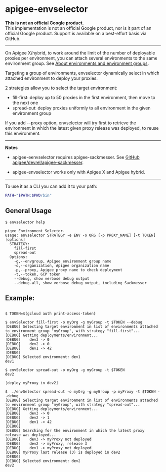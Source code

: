 # apigee-envselector

**This is not an official Google product.**<BR>This implementation is not an official Google product, nor is it part of an official Google product. Support is available on a best-effort basis via GitHub.

***
  
On Apigee X/hybrid, to work around the limit of the number of deployable proxies per environment, you can attach several environments to the same environment group. See [About environments and environment groups](https://cloud.google.com/apigee/docs/api-platform/fundamentals/environments-overview).

Targeting a group of environments, envselector dynamically select in which attached environment to deploy your proxies.

2 strategies allow you to select the target environment:

- fill-first: deploy up to 50 proxies in the first environment, then move to the next one
- spread-out: deploy proxies uniformly to all environment in the given environment group 

If you add --proxy option, envselector will try first to retrieve the environment in which the latest given proxy release was deployed, to reuse this environment.


---
**Notes**

- apigee-eenvselector requires apigee-sackmesser. See [GitHub apigee/devrel/apigee-sackmesser](https://github.com/apigee/devrel/tree/main/tools/apigee-sackmesser).

- apigee-envselector works only with Apigee X and Apigee hybrid.

---

To use it as a CLI you can add it to your path:

```sh
PATH="$PATH:$PWD/bin"
```

## General Usage

```text
$ envselector help

pigee Environment Selector.
usage: envselector STRATEGY -e ENV -o ORG [-p PROXY_NAME] [-t TOKEN] [options]
  STRATEGY:
    fill-first
    spread-out
  Options:
    -g,--envgroup, Apigee environment group name
    -o,--organization, Apigee organization name
    -p,--proxy, Apigee proxy name to check deployment
    -t,--token, GCP token 
    --debug, show verbose debug output
    --debug-all, show verbose debug output, including Sackmesser
```

## Example:

```shell

$ TOKEN=$(gcloud auth print-access-token)

$ envSelector fill-first -o myOrg -g myGroup -t $TOKEN --debug
[DEBUG] Selecting target environment in list of environments attached to environment group "myGroup", with strategy "fill-first"...
[DEBUG] Getting deployments/environment...
[DEBUG]    dev3 -> 0
[DEBUG]    dev2 -> 0
[DEBUG]    dev1 -> 42
[DEBUG]
[DEBUG] Selected environment: dev1
dev1

$ envSelector spread-out -o myOrg -g myGroup -t $TOKEN 
dev2

[deploy myProxy in dev2]

$  ./envSelector spread-out -o myOrg -g myGroup -p myProxy -t $TOKEN --debug 
[DEBUG] Selecting target environment in list of environments attached to environment group "myGroup", with strategy "spread-out"...
[DEBUG] Getting deployments/environment...
[DEBUG]    dev3 -> 0
[DEBUG]    dev2 -> 1
[DEBUG]    dev1 -> 42
[DEBUG] 
[DEBUG] Searching for the environment in which the latest proxy release was deployed...
[DEBUG]    dev3 -> myProxy not deployed
[DEBUG]    dev2 -> myProxy, release 3
[DEBUG]    dev1 -> myProxy not deployed
[DEBUG] myProxy last release (3) is deployed in dev2
[DEBUG] 
[DEBUG] Selected environment: dev2
dev2

```
